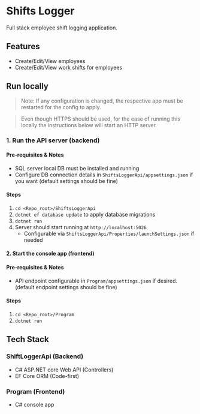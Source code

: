 # Shifts Logger
Full stack employee shift logging application.

## Features
- Create/Edit/View employees
- Create/Edit/View work shifts for employees

## Run locally
>Note: If any configuration is changed, 
the respective app must be restarted for the config to apply.

> Even though HTTPS should be used, for the ease
of running this locally the instructions below
will start an HTTP server.

### 1. Run the API server (backend)
#### Pre-requisites & Notes
- SQL server local DB must be installed and running
- Configure DB connection details in `ShiftsLoggerApi/appsettings.json` if you want
(default settings should be fine)

#### Steps
1. `cd <Repo_root>/ShiftsLoggerApi`
2. `dotnet ef database update` to apply database migrations
2. `dotnet run`
3. Server should start running at `http://localhost:5026`
    - Configurable via `ShiftsLoggerApi/Properties/launchSettings.json` if needed

#### 2. Start the console app (frontend)
#### Pre-requisites & Notes
- API endpoint configurable in `Program/appsettings.json` if desired.
(default endpoint settings should be fine)

#### Steps
1. `cd <Repo_root>/Program`
2. `dotnet run`

## Tech Stack

### ShiftLoggerApi (Backend)
- C# ASP.NET core Web API (Controllers)
- EF Core ORM (Code-first)

### Program (Frontend)
- C# console app